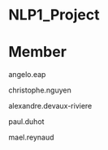 # NLP1_Project


# Member
angelo.eap

christophe.nguyen

alexandre.devaux-riviere

paul.duhot

mael.reynaud
